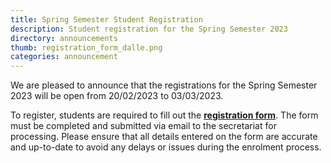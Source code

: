 ```yaml
---
title: Spring Semester Student Registration
description: Student registration for the Spring Semester 2023
directory: announcements
thumb: registration_form_dalle.png
categories: announcement
---
```

We are pleased to announce that the registrations for the Spring Semester 2023 will be open from 20/02/2023 to 03/03/2023.

To register, students are required to fill out the <a href="{{ site.baseurl }}/files/2nd-semester-2023-registration.pdf" target="_blank"><strong>registration form</strong></a>. The form must be completed and submitted via email to the secretariat for processing. Please ensure that all details entered on the form are accurate and up-to-date to avoid any delays or issues during the enrolment process.
